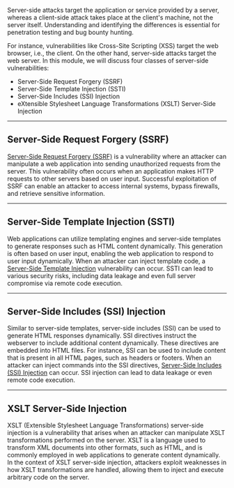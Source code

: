 Server-side attacks target the application or service provided by a server, whereas a client-side attack takes place at the client's machine, not the server itself. Understanding and identifying the differences is essential for penetration testing and bug bounty hunting.

For instance, vulnerabilities like Cross-Site Scripting (XSS) target the web browser, i.e., the client. On the other hand, server-side attacks target the web server. In this module, we will discuss four classes of server-side vulnerabilities:

- Server-Side Request Forgery (SSRF)
- Server-Side Template Injection (SSTI)
- Server-Side Includes (SSI) Injection
- eXtensible Stylesheet Language Transformations (XSLT) Server-Side Injection

---

## Server-Side Request Forgery (SSRF)

[Server-Side Request Forgery (SSRF)](https://owasp.org/www-community/attacks/Server_Side_Request_Forgery) is a vulnerability where an attacker can manipulate a web application into sending unauthorized requests from the server. This vulnerability often occurs when an application makes HTTP requests to other servers based on user input. Successful exploitation of SSRF can enable an attacker to access internal systems, bypass firewalls, and retrieve sensitive information.

---

## Server-Side Template Injection (SSTI)

Web applications can utilize templating engines and server-side templates to generate responses such as HTML content dynamically. This generation is often based on user input, enabling the web application to respond to user input dynamically. When an attacker can inject template code, a [Server-Side Template Injection](https://owasp.org/www-project-web-security-testing-guide/v41/4-Web_Application_Security_Testing/07-Input_Validation_Testing/18-Testing_for_Server_Side_Template_Injection) vulnerability can occur. SSTI can lead to various security risks, including data leakage and even full server compromise via remote code execution.

---

## Server-Side Includes (SSI) Injection

Similar to server-side templates, server-side includes (SSI) can be used to generate HTML responses dynamically. SSI directives instruct the webserver to include additional content dynamically. These directives are embedded into HTML files. For instance, SSI can be used to include content that is present in all HTML pages, such as headers or footers. When an attacker can inject commands into the SSI directives, [Server-Side Includes (SSI) Injection](https://owasp.org/www-community/attacks/Server-Side_Includes_\(SSI\)_Injection) can occur. SSI injection can lead to data leakage or even remote code execution.

---

## XSLT Server-Side Injection

XSLT (Extensible Stylesheet Language Transformations) server-side injection is a vulnerability that arises when an attacker can manipulate XSLT transformations performed on the server. XSLT is a language used to transform XML documents into other formats, such as HTML, and is commonly employed in web applications to generate content dynamically. In the context of XSLT server-side injection, attackers exploit weaknesses in how XSLT transformations are handled, allowing them to inject and execute arbitrary code on the server.

